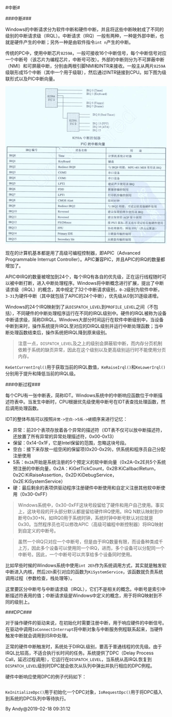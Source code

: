 
#中断#

###中断###

Windows的中断请求分为软件中断和硬件中断，并且将这些中断映射成了不同的级别的中断请求级（IRQL）。中断请求（IRQ）一般有两种，一种是外部中断，也就是硬件产生的中断；另外一种是由软件指令`int n`产生的中断。

传统的PC中，使用中断芯片`8259A`，一般可接收16个中断信号，每个中断信号对应一个中断号（该芯片为编程芯片，中断号可改）。外部的中断则分为不可屏蔽中断（NMI）和可屏蔽中断，分别由两根引脚NMI和INTR来接收。一般主从两片`8259A`级联形成15个中断（其中一个用于级联），然后通过INTR链接到CPU。如下图为级联形式以及PIC中断向量。

![图1 传统PIC](2019-02-15-Interrupt-And-IRQL-DPC-PIC-Interrupt-No.jpg)

现在的计算机基本都是用了高级可编程控制器，即APIC（Advanced Programmable Interrupt Controller）。APIC兼容PIC，并且APIC的IRQ的数量都增加了。

APIC中IRQ的数量被增加到24个，每个IRQ有各自的优先级，正在运行线程随时可以被中断打断，进入中断处理程序。Windows将中断概念进行扩展，提出了中断请求级（IRQL）的概念，其中规定了32个中断请求级别，`0-2`级别为软件中断，`3-31`为硬件中断（其中就包括了APIC的24个中断），优先级从0到31逐级递增。

Windows的24个IRQ映射到了从`DISPATCH_LEVEL`到`PROFILE_LEVEL`之间（不包括），不同硬件的中断处理程序运行在不同的IRQL级别中。硬件的IRQL被称为设备中断请求级，简称DIRQL。Windows大部分时间运行在软件中断级别中，当设备中断到来时，操作系统提升IRQL至对应的DIRQL级别并运行中断处理函数；当中断处理函数结束后，操作系统把IRQL降到原来级别。

>注意一点，`DISPATCH_LEVEL`及之上的级别会屏蔽软中断，而内存分页机制依赖于系统的缺页异常，因此在这个级别以及更高级别运行时不能使用分页内存。

`KeGetCurrentIrql()`用于获取当前的IRQL数值，`KeRaiseIrql()`和`KeLowerIrql()`分别用于提升和降低当前的IRQL级。

###中断过程###

每个CPU有一张中断表，简称IDT。Windows系统中的中断响应函数位于中断描述符表中。当发生中断时，CPU根据优先级使用中断号在IDT表查找处理函数，然后调用处理函数。

IDT的整体布局可以按照`异常->空白->5系->硬`顺序来进行记忆：

* 异常：前20个表项存放着各个异常的描述符（IDT表不仅可以放中断描述符，还放置了所有异常的异常处理描述符，0x00-0x13）
* 保留：0x14-0x1F，它是Intel保留的范围，忽略这块号段。
* 空白：接下来存放一组空闲的保留项(0x20-0x29)，供系统和程序员自己分配注册使用
* 5系：`0x2A`开始是系统注册的5个预定义的软中断向量（0x2A-0x2E共5个系统预注册的中断向量，0x2A：KiGetTickCount，0x2B:KiCallbaclReturn，0x2C:KiRaiseAssertion，0x2D:KiDebugService，0x2E:KiSystemService）
* 硬：最后剩余的表项供驱动程序注册硬件中断使用和自定义注册其他软中断使用（0x30-0xFF）

> Windows系统中，0x30-0xFF这块号段留给了硬件和用户自己使用。事实上，这块号段的开头部分默认都是留给硬件IRQ使用。IRQ N默认映射到中断号0x30+N，如IRQ0用于系统时钟，系统时钟中断号默认对应就是0x30。当然程序员也可以修改APIC（高级可编程中断控制器）将IRQ映射到自定义的中断号。

> 虽然一个IRQ只对应一个中断号，但是由于IRQ数量有限，而设备种类成千上万，因此多个设备可以使用同一个IRQ，进而，多个设备可以分配同一个中断号。因此，一个中断号可以共享给多个设备同时使用。

比如早些时候的Windows系统中使用`int 2Eh`作为系统调用方式，其实就是触发软中断进入内核，然后`2Eh`索引对应的函数为`KiSystemService`，该函数就负责系统调用过程（参数检查，栈处理等）。

这里要区分中断号与中断请求级（IRQL），它们不是相关的概念。中断号是索引中断描述符表用的值；中断请求级是Windows中定义的概念，用于将IRQ映射到不同的级别上。

###DPC###

对于操作硬件的驱动来说，在初始化时需要注册中断，用于响应硬件的中断信号。在驱动中调用`IoConnectInterrupt`将中断对象与中断服务例程联系起来，当硬件触发中断就会调用到ISR中处理。

正常的硬件中断触发时，系统处于DIRQL级别，要高于普通线程的优先级。由于IRQL比较高，不适合执行长时间的任务。系统提供了DPC（Delay Process Call，延迟过程调用），它运行在`DISPATCH_LEVEL`，当系统从高IRQL恢复到`DISPATCH_LEVEL`级别时DPC就会依次从队列中弹出并执行相应的DPC例程。

硬件中断响应使用DPC的例子代码如下：

```

```

`KeInitializeDpc()`用于初始化一个DPC对象，`IoRequestDpc()`用于将DPC插入到系统的DPC队列中等待执行。


By Andy@2019-02-18 09:31:12